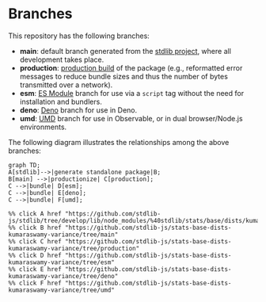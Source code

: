 <!--

@license Apache-2.0

Copyright (c) 2022 The Stdlib Authors.

Licensed under the Apache License, Version 2.0 (the "License");
you may not use this file except in compliance with the License.
You may obtain a copy of the License at

    http://www.apache.org/licenses/LICENSE-2.0

Unless required by applicable law or agreed to in writing, software
distributed under the License is distributed on an "AS IS" BASIS,
WITHOUT WARRANTIES OR CONDITIONS OF ANY KIND, either express or implied.
See the License for the specific language governing permissions and
limitations under the License.

-->

# Branches

This repository has the following branches:

-   **main**: default branch generated from the [stdlib project][stdlib-url], where all development takes place.
-   **production**: [production build][production-url] of the package (e.g., reformatted error messages to reduce bundle sizes and thus the number of bytes transmitted over a network).
-   **esm**: [ES Module][esm-url] branch for use via a `script` tag without the need for installation and bundlers.
-   **deno**: [Deno][deno-url] branch for use in Deno.
-   **umd**: [UMD][umd-url] branch for use in Observable, or in dual browser/Node.js environments.

The following diagram illustrates the relationships among the above branches:

```mermaid
graph TD;
A[stdlib]-->|generate standalone package|B;
B[main] -->|productionize| C[production];
C -->|bundle| D[esm];
C -->|bundle| E[deno];
C -->|bundle| F[umd];

%% click A href "https://github.com/stdlib-js/stdlib/tree/develop/lib/node_modules/%40stdlib/stats/base/dists/kumaraswamy/variance"
%% click B href "https://github.com/stdlib-js/stats-base-dists-kumaraswamy-variance/tree/main"
%% click C href "https://github.com/stdlib-js/stats-base-dists-kumaraswamy-variance/tree/production"
%% click D href "https://github.com/stdlib-js/stats-base-dists-kumaraswamy-variance/tree/esm"
%% click E href "https://github.com/stdlib-js/stats-base-dists-kumaraswamy-variance/tree/deno"
%% click F href "https://github.com/stdlib-js/stats-base-dists-kumaraswamy-variance/tree/umd"
```

[stdlib-url]: https://github.com/stdlib-js/stdlib/tree/develop/lib/node_modules/%40stdlib/stats/base/dists/kumaraswamy/variance
[production-url]: https://github.com/stdlib-js/stats-base-dists-kumaraswamy-variance/tree/production
[deno-url]: https://github.com/stdlib-js/stats-base-dists-kumaraswamy-variance/tree/deno
[umd-url]: https://github.com/stdlib-js/stats-base-dists-kumaraswamy-variance/tree/umd
[esm-url]: https://github.com/stdlib-js/stats-base-dists-kumaraswamy-variance/tree/esm